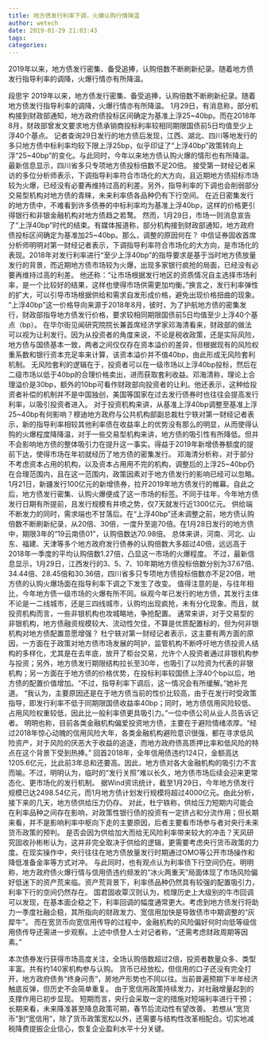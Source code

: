 ```yaml
---
title: 地方债发行利率下调，火爆认购行情降温
author: wetech
date: 2019-01-29 21:03:43
tags: 
categories: 
---
```

2019年以来，地方债发行密集、备受追捧，认购倍数不断刷新纪录。随着地方债发行指导利率的调降，火爆行情亦有所降温。
<!-- more -->
段思宇
2019年以来，地方债发行密集、备受追捧，认购倍数不断刷新纪录。随着地方债发行指导利率的调降，火爆行情亦有所降温。
1月29日，有消息称，部分机构接到财政部通知，地方政府债投标区间确定为基准上浮25~40bp。而在2018年8月，财政部曾发文要求地方债承销商投标利率较相同期限国债前5日均值至少上浮40个基点。
记者查询29日发行的地方债后发现，江西、湖北、四川等地发行的多只地方债中标利率均较下限上浮25bp，似乎印证了“上浮40bp”政策转向上浮“25~40bp”的变化。与此同时，今年以来地方债认购火爆的情形也有所降温。最新信息显示，四川省多只专项地方债投标倍数不足20倍。
接受第一财经记者采访的多位分析师表示，下调指导利率符合市场化的大方向，且近期地方债招标市场较为火爆，已经没有必要再维持过高的利差。另外，指导利率的下调也会削弱部分交易型机构对地方债的青睐，未来利率债各品种仍有下行空间。
在近日密集发行的地方债中，不难看到许多债券的中标利率均为基准上浮40bp，这样的价格更引得银行和非银金融机构对地方债趋之若鹜。
然而，1月29日，市场一则消息宣告了“上浮40bp”时代的结束。有媒体报道称，部分机构接到财政部通知，地方政府债投标区间确定为基准加25~40bp。那么，调整的原因何在？
中信证券固收首席分析师明明对第一财经记者表示，下调指导利率符合市场化的大方向，是市场化的表现。2018年对发行利率进行“至少上浮40bp”的指导要求是基于当时地方债放量发行的背景，而近期地方债市场较为火爆，出现多家银行疯抢的局面，已经没有必要再维持过高的利差。
他还称：“让市场根据发行地区的资质情况自主选择市场利率，是一个比较好的结果，这样也使得市场供需更加均衡。”换言之，发行利率弹性的扩大，可以引导市场根据供给和需求自发形成价格，避免出现价格扭曲的现象。
“上浮40bp”这一价格导向来源于2018年8月，彼时，为了护航地方债的密集发行，财政部指导地方债发行价格，要求较相同期限国债前5日均值至少上浮40个基点（bp）。
在华尔街见闻研究院院长兼首席经济学家邓海清看来，财政部的做法可以视为让利发行。因为从投资者的角度来说，不论是税收政策，还是实际风险，地方债与国债基本一致，两者之间仅仅存在资本溢价的差异，但根据现有的风险权重系数和银行资本充足率来计算，该资本溢价并不值40bp，由此形成无风险套利机制。
无风险套利的逻辑在于，投资者可以在一级市场以上浮40bp投标，然后在二级市场以低于40bp的合理价格卖出，进而获取套利收益。邓海清称，理论上合理溢价是30bp，额外的10bp可看作财政部向投资者的让利。他还表示，这种给投资者补偿的机制并不是中国独创，美国等国家在过去发行债券时也往往会提高发行利率，以吸引投资者进入。
对于投资机构来讲，从基准上浮40bp调整至基准上浮25~40bp有何影响？穆迪地方政府与公共机构部副总裁杜宁轶对第一财经记者表示，新的指导利率相较其他利率债在收益率上的优势没有那么的明显，从而使得认购的火爆程度降降温，对于一些交易型机构来讲，地方债的吸引性有所降低。但并不会影响地方债的整体吸引力在提升这一事实。得益于2019年新增债券额度的提前下达，使得市场在年初就经历了地方债的密集发行。
邓海清分析称，对于部分不考虑资本占用的机构，以及资本占用用不完的机构，调整后的上浮25~40bp仍在合理范围内，且在这一范围内，政策因素对于地方债发行的影响已经可以忽略。
1月21日，新疆发行100亿元的新增债券，拉开2019年地方债发行的帷幕。自此之后，地方债发行密集、认购火爆便成了这一市场的标签。不同于往年，今年地方债发行日期有所提前，且发行规模有井喷之势，仅7天就发行近1300亿元。
供给端不断发力的同时，需求端也不甘落后。在“上浮40bp”还未调整之前，地方债认购倍数不断刷新纪录，从20倍、30倍，一度升至逾70倍。在1月28日发行的地方债中，期限3年的“19云南债01”，认购倍数达70.98倍。
总体来讲，河南、河北、山东、福建、天津等多个地方政府发行债券的认购倍数大多超过40倍，远远高于2018年一季度的平均认购倍数1.27倍，凸显这一市场的火爆程度。
不过，最新信息显示，1月29日，江西发行的3、5、7、10年期地方债投标倍数分别为37.67倍、34.44倍、28.45倍和30.36倍，四川省多只专项地方债投标倍数亦不足20倍，地方债的认购火爆场面在指导利率下调之下发生了改变。
值得注意的是，与往年相比，今年地方债一级市场的火爆有所不同。纵观今年已发行的地方债，其发行主体不论是一二线城市，还是三四线城市，认购均出现疯抢，未有分化现象。而且，就投资机构而言，一些非银机构也攻城略地，争抢配置。
通常来讲，对于交易型的非银机构，地方债融资规模较大、流动性欠佳，不算是优质配置标的，但为何非银机构对地方债配置意愿增强？
杜宁轶对第一财经记者表示，这主要有两方面的原因，一方面在于政策对地方债市场发展的呵护，监管机构不断呼吁地方债投资人结构的多样化，尤其是在去年底，放开了柜台交易，允许个人投资者通过非银机构参与投资；另外，地方债发行期限结构拉长至30年，也吸引了以险资为代表的非银机构；另一方面在于地方债的价格优势，在投标利率较国债上浮40个bp以后，地方债的配置价值增加。“不过，指导利率下调后，这一情况会有所缓解。”她补充道。
“我认为，主要原因还是在于地方债当前的性价比较高，由于在发行时受政策指导，即发行利率不低于同期限国债收益率40bp；同时，地方债信用风险较低、占用风险权重较低，因此比一般利率债更具吸引力。”一位中债公司从业人员告诉记者。
明明也称，目前各类金融机构偏爱投资地方债，主要在于避险情绪浓厚。“经过2018年惊心动魄的信用风险大年，各类金融机构避险意识很强，都在寻求低风险资产，对于风险的厌恶大于收益的追逐，而地方政府债高质押比率和低风险的特点在这个背景下受到热捧。”
回首2018年，全年信用债违约124只，金额高达1205.6亿元，比此前3年总和还要高。因此，地方债对各大金融机构的吸引力不言而喻。不过，明明认为，临时的“发行关照”难以长久，地方债市场后续会迎来更常态化、更市场化的发行机制。
据Wind资讯统计，截至1月29日，今年地方债发行规模已达2498.54亿元，而1月地方债计划发行规模将超过4000亿元。由此分析，接下来的几天，地方债供给压力仍存。
对此，杜宁轶称，供给压力短期内可能会在利率品种之间存在影响，对政策性银行债的投资有一定挤占和分流作用；但长期来看，并不是影响利率中枢向下走的主要原因，后者主要看市场参与者对央行未来货币政策的预判。
是否会因为供给加大而给无风险利率带来较大的冲击？天风研究固收孙彬彬认为，这并非完全取决于供给的逻辑，更需要考虑央行货币政策的力度。在现实操作中，央行往往在地方债放量发行时期通过OMO等公开市场操作和降低准备金率等方式对冲。
与此同时，也有观点认为利率债下行空间仍在。明明称，地方政府债火爆行情与信用债违约频发的“冰火两重天”局面体现了市场风险偏好低迷下的资产荒来临。资产荒背景下，利率债品种仍然具有较强的配置吸引力，利率下行的空间仍然存在。
国君固收覃汉则认为，梳理历史上大级别的牛市回调可以发现，在基本面企稳之下，利率回调的幅度通常更大。考虑到地方债发行将助力一季度社融企稳，其所指向的财政发力、宽信用加快是导致债市中期调整的“灰犀牛”。
而在宽货币向宽信用传导的过程中，金融机构的风险偏好何时向低等级信用债传导还需进一步观察。上述中债登人士对记者称，“还需考虑财政周期等因素。”
 
 
本次债券发行获得市场高度关注，全场认购倍数超过2倍，投资者数量众多、类型丰富。共有约140家机构参与认购。
货币已经放松，但信用的口子还没有完全打开，地方政府债务“终身问责”，房地产形势也不同以往。当前普遍预期下半年经济触底反弹，但历史不会简单重复。
由于宽信用政策持续发力，对社融增量起到的支撑作用已初步显现。
短期而言，央行会采取一定的措施对短端利率进行干预；长期来看，未来降准甚至降息政策可期，春节后流动性有望改善。
若想从“宽货币”到“宽信用”，除了货币政策宽松以外，还需要与结构性改革相配合。切实地减税降费提振企业信心，恢复企业盈利水平十分关键。
